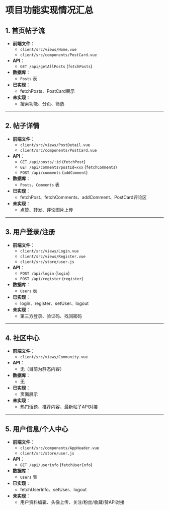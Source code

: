 # 项目功能实现情况汇总

## 1. 首页帖子流
- **前端文件**：
  - `client/src/views/Home.vue`
  - `client/src/components/PostCard.vue`
- **API**：
  - `GET /api/getAllPosts` (`fetchPosts`)
- **数据库**：
  - `Posts` 表
- **已实现**：
  - fetchPosts、PostCard展示
- **未实现**：
  - 搜索功能、分页、筛选

---

## 2. 帖子详情
- **前端文件**：
  - `client/src/views/PostDetail.vue`
  - `client/src/components/PostCard.vue`
- **API**：
  - `GET /api/posts/:id` (`fetchPost`)
  - `GET /api/comments?postId=xxx` (`fetchComments`)
  - `POST /api/comments` (`addComment`)
- **数据库**：
  - `Posts`、`Comments` 表
- **已实现**：
  - fetchPost、fetchComments、addComment、PostCard评论区
- **未实现**：
  - 点赞、转发、评论图片上传

---

## 3. 用户登录/注册
- **前端文件**：
  - `client/src/views/Login.vue`
  - `client/src/views/Register.vue`
  - `client/src/store/user.js`
- **API**：
  - `POST /api/login` (`login`)
  - `POST /api/register` (`register`)
- **数据库**：
  - `Users` 表
- **已实现**：
  - login、register、setUser、logout
- **未实现**：
  - 第三方登录、验证码、找回密码

---

## 4. 社区中心
- **前端文件**：
  - `client/src/views/Community.vue`
- **API**：
  - 无（目前为静态内容）
- **数据库**：
  - 无
- **已实现**：
  - 页面展示
- **未实现**：
  - 热门话题、推荐内容、最新帖子API对接

---

## 5. 用户信息/个人中心
- **前端文件**：
  - `client/src/components/AppHeader.vue`
  - `client/src/store/user.js`
- **API**：
  - `GET /api/userinfo` (`fetchUserInfo`)
- **数据库**：
  - `Users` 表
- **已实现**：
  - fetchUserInfo、setUser、logout
- **未实现**：
  - 用户资料编辑、头像上传、关注/粉丝/收藏/赞API对接 